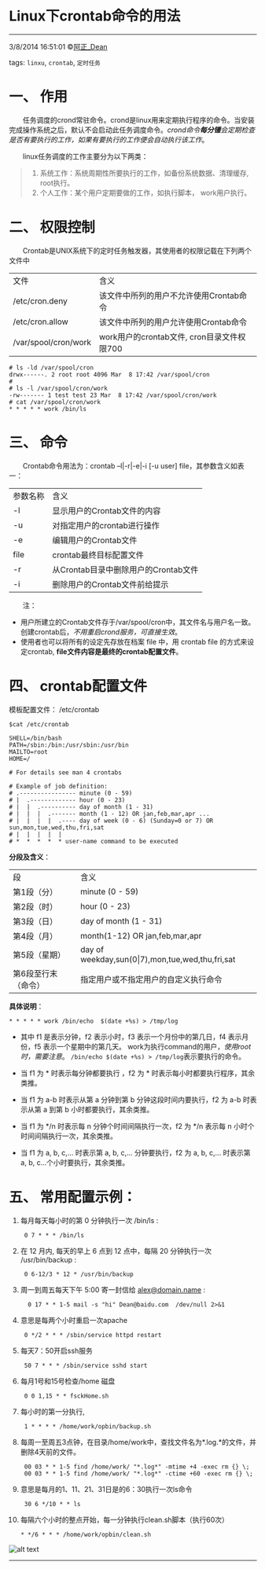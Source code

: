 Linux下crontab命令的用法 
===

------

3/8/2014 16:51:01    &copy;[阿正_Dean](https://github.com/DeanChina/  "Free Engineer")

tags: `linxu`, `crontab`, `定时任务`



# 一、 作用
&emsp;&emsp;任务调度的crond常驻命令。crond是linux用来定期执行程序的命令。当安装完成操作系统之后，默认不会启动此任务调度命令。_crond命令**每分锺**会定期检查是否有要执行的工作，如果有要执行的工作便会自动执行该工作_。

&emsp;&emsp;linux任务调度的工作主要分为以下两类：

> 1. 系统工作：系统周期性所要执行的工作，如备份系统数据、清理缓存, root执行。
> 2. 个人工作：某个用户定期要做的工作，如执行脚本， work用户执行。


# 二、 权限控制
&emsp;&emsp;Crontab是UNIX系统下的定时任务触发器，其使用者的权限记载在下列两个文件中

<table align="center">
  <tr><td>文件</td> <td>含义</td></tr>
  <tr><td>/etc/cron.deny</td> <td>该文件中所列的用户不允许使用Crontab命令</td></tr>
  <tr><td>/etc/cron.allow</td> <td>该文件中所列的用户允许使用Crontab命令</td></tr>
  <tr><td> /var/spool/cron/work </td> <td>work用户的crontab文件, cron目录文件权限700</td></tr>
</table>


	# ls -ld /var/spool/cron 
	drwx------. 2 root root 4096 Mar  8 17:42 /var/spool/cron
	# 
	# ls -l /var/spool/cron/work
	-rw------- 1 test test 23 Mar  8 17:42 /var/spool/cron/work
	# cat /var/spool/cron/work
	* * * * * work /bin/ls

# 三、 命令
&emsp;&emsp;Crontab命令用法为：crontab –l|-r|-e|-i [-u user] file，其参数含义如表一： 
<table>
  <tr><td>参数名称</td> <td>含义</td></tr>
  <tr><td>-l</td> <td> 显示用户的Crontab文件的内容 </td></tr>
  <tr><td>-u</td> <td>对指定用户的crontab进行操作</td></tr>
  <tr><td>-e</td> <td>编辑用户的Crontab文件</td></tr>
  <tr><td>file</td> <td>crontab最终目标配置文件</td></tr>
  <tr><td>-r</td> <td>从Crontab目录中删除用户的Crontab文件</td></tr>
  <tr><td>-i</td> <td>删除用户的Crontab文件前给提示</td></tr>
</table>

&emsp;&emsp;注： 

* 用户所建立的Crontab文件存于/var/spool/cron中，其文件名与用户名一致。创建crontab后，*不用重启crond服务，可直接生效*。
* 使用者也可以将所有的设定先存放在档案 file 中，用 crontab file 的方式来设定crontab, **file文件内容是最终的crontab配置文件**。 

# 四、 crontab配置文件
模板配置文件： /etc/crontab

`$cat /etc/crontab`

	SHELL=/bin/bash
	PATH=/sbin:/bin:/usr/sbin:/usr/bin
	MAILTO=root
	HOME=/

	# For details see man 4 crontabs

	# Example of job definition:
	# .---------------- minute (0 - 59)
	# |  .------------- hour (0 - 23)
	# |  |  .---------- day of month (1 - 31)
	# |  |  |  .------- month (1 - 12) OR jan,feb,mar,apr ...
	# |  |  |  |  .---- day of week (0 - 6) (Sunday=0 or 7) OR sun,mon,tue,wed,thu,fri,sat
	# |  |  |  |  |
	# *  *  *  *  * user-name command to be executed

**分段及含义**：
<table>
  <tr><td>段</td> <td>含义</td></tr>
  <tr><td>第1段（分）</td> <td> minute (0 - 59)</td></tr>
  <tr><td>第2段（时）</td> <td>hour (0 - 23)</td></tr>
  <tr><td>第3段（日）</td> <td>day of month (1 - 31)</td></tr>
  <tr><td>第4段（月）</td> <td>month(1-12) OR jan,feb,mar,apr</td></tr>
  <tr><td>第5段（星期）</td> <td>day of weekday,sun(0|7),mon,tue,wed,thu,fri,sat</td></tr>
  <tr><td>第6段至行末（命令）</td> <td>指定用户或不指定用户的自定义执行命令</td></tr>
</table>

**具体说明**：

	* * * * * work /bin/echo  $(date +%s) > /tmp/log
	

* 其中 f1 是表示分钟，f2 表示小时，f3 表示一个月份中的第几日，f4 表示月份，f5 表示一个星期中的第几天。 work为执行command的用户，*使用root时，需要注意*。 `/bin/echo $(date +%s) > /tmp/log`表示要执行的命令。

* 当 f1 为 * 时表示每分钟都要执行 ，f2 为 * 时表示每小时都要执行程序，其余类推。

* 当 f1 为 a-b 时表示从第 a 分钟到第 b 分钟这段时间内要执行，f2 为 a-b 时表示从第 a 到第 b 小时都要执行，其余类推。

* 当 f1 为 */n 时表示每 n 分钟个时间间隔执行一次，f2 为 */n 表示每 n 小时个时间间隔执行一次，其余类推。

* 当 f1 为 a, b, c,... 时表示第 a, b, c,... 分钟要执行，f2 为 a, b, c,... 时表示第 a, b, c...个小时要执行，其余类推。




# 五、 常用配置示例：

1. 每月每天每小时的第 0 分钟执行一次 /bin/ls :

		0 7 * * * /bin/ls  

2.  在 12 月内, 每天的早上 6 点到 12 点中，每隔 20 分钟执行一次 /usr/bin/backup :

		 0 6-12/3 * 12 * /usr/bin/backup  
3. 周一到周五每天下午 5:00 寄一封信给 alex@domain.name : 

		 0 17 * * 1-5 mail -s "hi" Dean@baidu.com  /dev/null 2>&1 

4. 意思是每两个小时重启一次apache 

		0 */2 * * * /sbin/service httpd restart
5. 每天7：50开启ssh服务 

		50 7 * * * /sbin/service sshd start
6. 每月1号和15号检查/home 磁盘 

		0 0 1,15 * * fsckHome.sh
7. 每小时的第一分执行, 

	 	1 * * * * /home/work/opbin/backup.sh
8. 每周一至周五3点钟，在目录/home/work中，查找文件名为*.log.*的文件，并删除4天前的文件。

		00 03 * * 1-5 find /home/work/ "*.log*" -mtime +4 -exec rm {} \;
		00 03 * * 1-5 find /home/work/ "*.log*" -ctime +60 -exec rm {} \;  
9. 意思是每月的1、11、21、31日是的6：30执行一次ls命令

		30 6 */10 * * ls
10. 每隔六个小时的整点开始，每一分钟执行clean.sh脚本（执行60次）

		* */6 * * * /home/work/opbin/clean.sh


![alt text](http://e.hiphotos.baidu.com/zhidao/pic/item/94cad1c8a786c917bb699163c83d70cf3bc75706.jpg "Title")

---------------
